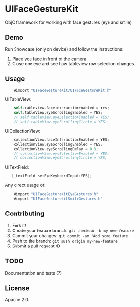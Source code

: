 # UIFaceGestureKit
ObjC framework for working with face gestures (eye and smile) 

## Demo
Run Showcase (only on device) and follow the instructions: 

1. Place you face in front of the camera.  
2. Close one eye and see how tableview row selection changes. 

## Usage

```Objective-C
    #import "UIFaceGestureKit/UIFaceGestureKit.h"
```

UITableView:
```Objective-C
    self.tableView.faceInteractionEnabled = YES;
    self.tableView.eyeScrollingEnabled = YES;
    // self.tableView.eyeSelectionEnabled = YES;
    // self.tableView.eyeScrollingCircle = YES;
```

UICollectionView: 
```Objective-C
    collectionView.faceInteractionEnabled = YES;
    collectionView.eyeScrollingEnabled = YES;
    collectionView.eyeScrollingDelay = 0.3;
    // collectionView.eyeSelectionEnabled = YES;
    // collectionView.eyeScrollingCircle = YES;
```

UITextField: 
```Objective-C
   [_textField setEyeKeyboardInput:YES];
```

Any direct usage of:
```Objective-C
    #import "UIFaceGestureKitEyeGestures.h"
    #import "UIFaceGestureKitSmileGestures.h"
```

## Contributing

1. Fork it!
2. Create your feature branch: `git checkout -b my-new-feature`
3. Commit your changes: `git commit -am 'Add some feature'`
4. Push to the branch: `git push origin my-new-feature`
5. Submit a pull request :D

## TODO

Documentation and tests (?).  

## License

Apache 2.0.
